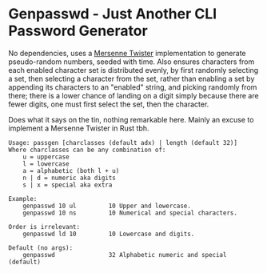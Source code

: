 # Genpasswd - Just Another CLI Password Generator
No dependencies, uses a [Mersenne Twister](https://en.wikipedia.org/wiki/Mersenne_Twister) implementation to generate pseudo-random numbers, seeded with time. Also ensures characters from each enabled character set is distributed evenly, by first randomly selecting a set, then selecting a character from the set, rather than enabling a set by appending its characters to an "enabled" string, and picking randomly from there; there is a lower chance of landing on a digit simply because there are fewer digits, one must first select the set, then the character.

Does what it says on the tin, nothing remarkable here. Mainly an excuse to implement a Mersenne Twister in Rust tbh.

```
Usage: passgen [charclasses (default adx) | length (default 32)]
Where charclasses can be any combination of:
    u = uppercase
    l = lowercase
    a = alphabetic (both l + u)
    n | d = numeric aka digits
    s | x = special aka extra

Example:
    genpasswd 10 ul         10 Upper and lowercase.
    genpasswd 10 ns         10 Numerical and special characters.

Order is irrelevant:
    genpasswd ld 10         10 Lowercase and digits.

Default (no args):
    genpasswd               32 Alphabetic numeric and special (default)
```
